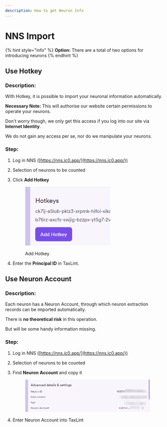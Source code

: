 ```yaml
---
description: How to get Neuron Info
---
```


# NNS Import

{% hint style="info" %}
**Option:** There are a total of two options for introducing neurons
{% endhint %}

## Use Hotkey

### Description:&#x20;

With Hotkey, it is possible to import your neuronal information automatically.

**Necessary Note:** This will authorise our website certain permissions to operate your neurons.

Don't worry though, we only get this access if you log into our site via **Internet Identity**.&#x20;

We do not gain any access per se, nor do we manipulate your neurons.

### Step:&#x20;

1. Log in NNS ([https://nns.ic0.app/](https://nns.ic0.app/))
2. Selection of neurons to be counted
3.  Click **Add Hotkey**

    <figure><img src="../.gitbook/assets/image.png" alt=""><figcaption><p>Add Hotkey</p></figcaption></figure>
4. Enter the **Principal ID** in TaxLint.

## Use Neuron Account

### Description:&#x20;

Each neuron has a Neuron Account, through which neuron extraction records can be imported automatically.

There is **no theoretical risk** in this operation.

But will be some handy information missing.

### **Step:**

1. Log in NNS ([https://nns.ic0.app/](https://nns.ic0.app/))
2. Selection of neurons to be counted
3.  Find **Neuron** **Account** and copy it

    <figure><img src="../.gitbook/assets/image (1).png" alt=""><figcaption></figcaption></figure>
4. Enter Neuron Account into TaxLint



